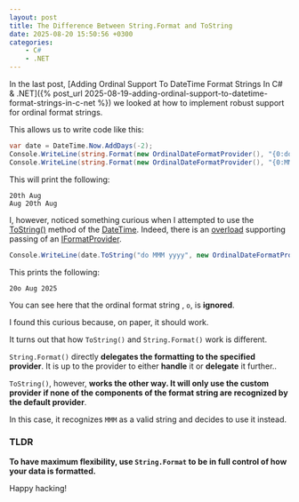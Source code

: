 ```yaml
---
layout: post
title: The Difference Between String.Format and ToString
date: 2025-08-20 15:50:56 +0300
categories:
    - C#
    - .NET
---
```


In the last post, [Adding Ordinal Support To DateTime Format Strings In C# & .NET]({% post_url 2025-08-19-adding-ordinal-support-to-datetime-format-strings-in-c-net %}) we looked at how to implement robust support for ordinal format strings.

This allows us to write code like this:

```c#
var date = DateTime.Now.AddDays(-2);
Console.WriteLine(string.Format(new OrdinalDateFormatProvider(), "{0:do MMM}", date));
Console.WriteLine(string.Format(new OrdinalDateFormatProvider(), "{0:MMM do MMM}", date));
```

This will print the following:

```plaintext
20th Aug
Aug 20th Aug
```

I, however, noticed something curious when I attempted to use the [ToString()](https://learn.microsoft.com/en-us/dotnet/api/system.datetime.tostring?view=net-9.0) method of the [DateTime](https://learn.microsoft.com/en-us/dotnet/api/system.datetime?view=net-9.0). Indeed, there is an [overload](https://learn.microsoft.com/en-us/dotnet/api/system.datetime.tostring?view=net-9.0#system-datetime-tostring(system-iformatprovider)) supporting passing of an [IFormatProvider](https://learn.microsoft.com/en-us/dotnet/api/system.iformatprovider?view=net-9.0).

```c#
Console.WriteLine(date.ToString("do MMM yyyy", new OrdinalDateFormatProvider()));
```

This prints the following:

```plaintext
20o Aug 2025
```

You can see here that the ordinal format string , `o`, is **ignored**.

I found this curious because, on paper, it should work.

It turns out that how `ToString()` and `String.Format()` work is different.

`String.Format()` directly **delegates the formatting to the specified provider**. It is up to the provider to either **handle** it or **delegate** it further..

`ToString()`, however, **works the other way. It will only use the custom provider if none of the components of the format string are recognized by the default provider**.

In this case, it recognizes `MMM` as a valid string and decides to use it instead.

### TLDR

**To have maximum flexibility, use `String.Format` to be in full control of how your data is formatted.**

Happy hacking!
